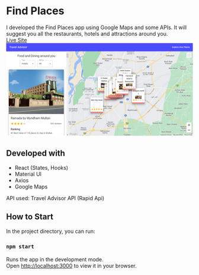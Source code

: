 # Find Places
I developed the Find Places app using Google Maps and some APIs. It will suggest you all the restaurants, hotels and attractions around you. 
<br>
[Live Site](https://62d2870643a4526a12973043--find-places-and-restruants.netlify.app)
![image](img.png)


## Developed with 
- React (States, Hooks)
- Material UI
- Axios
- Google Maps

API used: Travel Advisor API (Rapid Api)


## How to Start
In the project directory, you can run:
### `npm start`

Runs the app in the development mode.\
Open [http://localhost:3000](http://localhost:3000) to view it in your browser.
